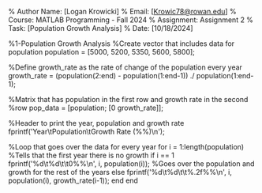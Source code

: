 % Author Name: [Logan Krowicki]
% Email: [Krowic78@rowan.edu]
% Course: MATLAB Programming - Fall 2024
% Assignment: Assignment 2
% Task: [Population Growth Analysis]
% Date: [10/18/2024]

%1-Population Growth Analysis
%Create vector that includes data for population
population =  [5000, 5200, 5350, 5600, 5800];

%Define growth_rate as the rate of change of the population every year
growth_rate = (population(2:end) - population(1:end-1)) ./ population(1:end-1);

%Matrix that has population in the first row and growth rate in the second
%row
pop_data = [population; [0 growth_rate]];

%Header to print the year, population and growth rate
fprintf('Year\tPopulation\tGrowth Rate (%%)\n');

%Loop that goes over the data for every year
for i = 1:length(population)
    %Tells that the first year there is no growth
    if i == 1
        fprintf('%d\t%d\t\t0%%\n', i, population(i));
    %Goes over the population and growth for the rest of the years
    else
        fprintf('%d\t%d\t\t%.2f%%\n', i, population(i), growth_rate(i-1));
    end
end

